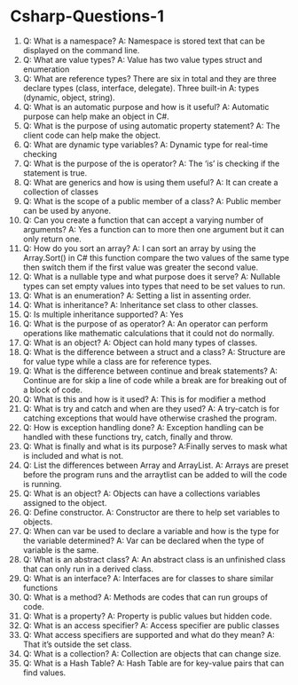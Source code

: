 # Csharp-Questions-1
1.	Q: What is a namespace?
    A: Namespace is stored text that can be displayed on the command line.  
2.	Q: What are value types?
    A: Value has two value types struct and enumeration
3.	Q: What are reference types? There are six in total and they are three declare types (class, interface, delegate). Three built-in       A: types (dynamic, object, string).
4.	Q: What is an automatic purpose and how is it useful? 
    A: Automatic purpose can help make an object in C#.
5.	Q: What is the purpose of using automatic property statement? 
    A: The client code can help make the object.
6.	Q: What are dynamic type variables? 
    A: Dynamic type for real-time checking
7.	Q: What is the purpose of the is operator? 
    A: The ‘is’ is checking if the statement is true.
8.	Q: What are generics and how is using them useful? 
    A: It can create a collection of classes
9.	Q: What is the scope of a public member of a class?
    A: Public member can be used by anyone.
10.	Q: Can you create a function that can accept a varying number of arguments?
    A: Yes a function can to more then one argument but it can only return one. 
11.	Q: How do you sort an array?
    A: I can sort an array by using the Array.Sort() in C# this function compare the two values of the same type then switch them if the first value was greater the second value.
12.	Q: What is a nullable type and what purpose does it serve?
    A: Nullable types can set empty values into types that need to be set values to run.
13.	Q: What is an enumeration? 
    A: Setting a list in assenting order.
14.	Q: What is inheritance?
    A: Inheritance set class to other classes.
15.	Q: Is multiple inheritance supported? 
    A: Yes 
16.	Q: What is the purpose of as operator?
    A: An operator can perform operations like mathematic calculations that it could not do normally.
17.	Q: What is an object? 
    A: Object can hold many types of classes.
18.	Q: What is the difference between a struct and a class? 
    A: Structure are for value type while a class are for reference types.
19.	Q: What is the difference between continue and break statements? 
    A: Continue are for skip a line of code while a break are for breaking out of a block of code.
20.	Q: What is this and how is it used?
    A: This is for modifier a method
21.	Q: What is try and catch and when are they used?
    A: A try-catch is for catching exceptions that would have otherwise crashed the program.
22.	Q: How is exception handling done?
    A: Exception handling can be handled with these functions try, catch, finally and throw.
23.	Q: What is finally and what is its purpose? 
    A:Finally serves to mask what is included and what is not.
24.	Q: List the differences between Array and ArrayList.
    A: Arrays are preset before the program runs and the arraytlist  can be added to will the code is running.
25.	Q: What is an object?
    A: Objects can have a collections variables assigned to the object.
26.	Q: Define constructor.
    A: Constructor are there to help set variables to objects.
27.	Q: When can var be used to declare a variable and how is the type for the variable determined?
    A: Var can be declared when the type of variable is the same.
28.	Q: What is an abstract class?
    A: An abstract class is an unfinished class that can only run in a derived class.
29.	Q: What is an interface?
    A: Interfaces are for classes to share similar functions
30.	Q: What is a method?
    A: Methods are codes that can run groups of code.
31.	Q: What is a property?
    A: Property is public values but hidden code.
32.	Q: What is an access specifier?
    A: Access specifier are public classes
33.	Q: What access specifiers are supported and what do they mean?
    A: That it’s outside the set class.
34.	Q: What is a collection?
    A: Collection are objects that can change size.
35.	Q: What is a Hash Table?
    A: Hash Table are for key-value pairs that can find values.
